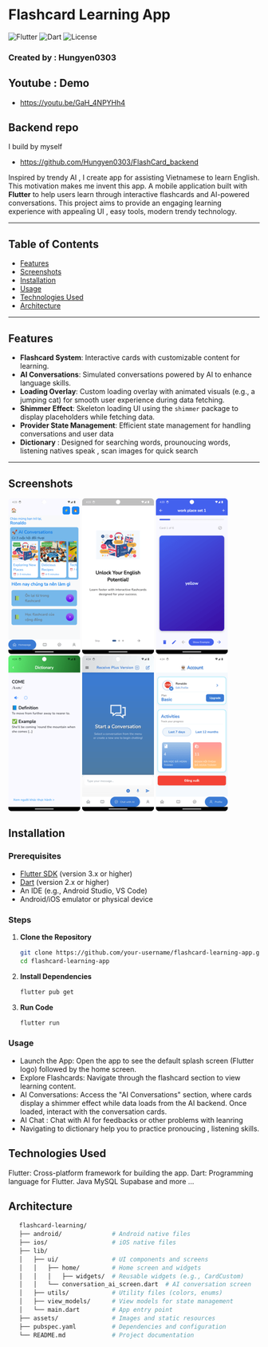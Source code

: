 # Flashcard Learning App

![Flutter](https://img.shields.io/badge/Flutter-3.x-blue.svg)
![Dart](https://img.shields.io/badge/Dart-2.x-blue.svg)
![License](https://img.shields.io/badge/License-MIT-green.svg)

### Created by : Hungyen0303 
## Youtube : Demo 
- https://youtu.be/GaH_4NPYHh4
## Backend repo 
I build by myself
- https://github.com/Hungyen0303/FlashCard_backend

Inspired by trendy AI ,  I create app for assisting Vietnamese to learn English. This motivation makes me invent this app. 
A mobile application built with **Flutter** to help users learn through interactive flashcards and AI-powered conversations. This project aims to provide an engaging learning experience with appealing UI , easy tools, modern trendy technology. 

---

## Table of Contents

- [Features](#features)
- [Screenshots](#screenshots)
- [Installation](#installation)
- [Usage](#usage)
- [Technologies Used](#technologies-used)
- [Architecture](#Architecture)


---

## Features

- **Flashcard System**: Interactive cards with customizable content for learning.
- **AI Conversations**: Simulated conversations powered by AI to enhance language skills.
- **Loading Overlay**: Custom loading overlay with animated visuals (e.g., a jumping cat) for smooth user experience during data fetching.
- **Shimmer Effect**: Skeleton loading UI using the `shimmer` package to display placeholders while fetching data.
- **Provider State Management**: Efficient state management for handling conversations and user data
- **Dictionary** : Designed for searching words, prounoucing words, listening natives speak , scan images for quick search

---

## Screenshots
![Home Screen](home.png)
![Intro page](intropage.png)
![Flashcard](card.png)
![Dictionary](dictionary.png)
![AI Conversation](chatwithAI.png)
![Account](account.png)


## Installation

### Prerequisites
- [Flutter SDK](https://flutter.dev/docs/get-started/install) (version 3.x or higher)
- [Dart](https://dart.dev/get-dart) (version 2.x or higher)
- An IDE (e.g., Android Studio, VS Code)
- Android/iOS emulator or physical device

### Steps
1. **Clone the Repository**
   ```bash
   git clone https://github.com/your-username/flashcard-learning-app.git
   cd flashcard-learning-app
2. **Install Dependencies**
   ```bash
   flutter pub get
2. **Run Code**
   ```bash
   flutter run

### Usage
- Launch the App: Open the app to see the default splash screen (Flutter logo) followed by the home screen.
- Explore Flashcards: Navigate through the flashcard section to view learning content.
- AI Conversations: Access the "AI Conversations" section, where cards display a shimmer effect while data loads from the AI backend. Once loaded, interact with the conversation cards.
- AI Chat : Chat with AI for feedbacks or other problems with leanring
- Navigating to dictionary help you to practice pronoucing , listening  skills.

## Technologies Used
Flutter: Cross-platform framework for building the app.
Dart: Programming language for Flutter.
Java 
MySQL 
Supabase 
and more ... 

## Architecture

```bash
   flashcard-learning/
   ├── android/              # Android native files
   ├── ios/                  # iOS native files
   ├── lib/
   │   ├── ui/               # UI components and screens
   │   │   ├── home/         # Home screen and widgets
   │   │   │   ├── widgets/  # Reusable widgets (e.g., CardCustom)
   │   │   └── conversation_ai_screen.dart  # AI conversation screen
   │   ├── utils/            # Utility files (colors, enums)
   │   ├── view_models/      # View models for state management
   │   └── main.dart         # App entry point
   ├── assets/               # Images and static resources
   ├── pubspec.yaml          # Dependencies and configuration
   └── README.md             # Project documentation





